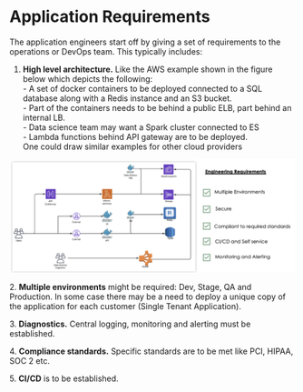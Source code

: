 # Application Requirements

The application engineers start off by giving a set of requirements to the operations or DevOps team. This typically includes:

1. **High level architecture.** Like the AWS example shown in the figure below which depicts the following:\
   \- A set of docker containers to be deployed connected to a SQL database along with a Redis instance and an S3 bucket.\
   \- Part of the containers needs to be behind a public ELB, part behind an internal LB.\
   \- Data science team may want a Spark cluster connected to ES\
   \- Lambda functions behind API gateway are to be deployed.\
   One could draw similar examples for other cloud providers

![High Level Engineering Requirements](<../../.gitbook/assets/Screen Shot 2022-03-12 at 1.08.33 PM.png>)

2\. **Multiple environments** might be required: Dev, Stage, QA and Production. In some case there may be a need to deploy a unique copy of the application for each customer (Single Tenant Application).

3\. **Diagnostics.** Central logging, monitoring and alerting must be established.

4\. **Compliance standards.** Specific standards are to be met like PCI, HIPAA, SOC 2 etc.

5\. **CI/CD** is to be established.
